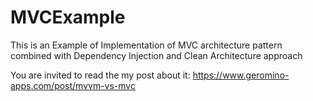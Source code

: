 # MVCExample
This is an Example of Implementation of MVC architecture pattern combined with Dependency Injection and Clean Architecture approach

You are invited to read the my post about it: 
https://www.geromino-apps.com/post/mvvm-vs-mvc
